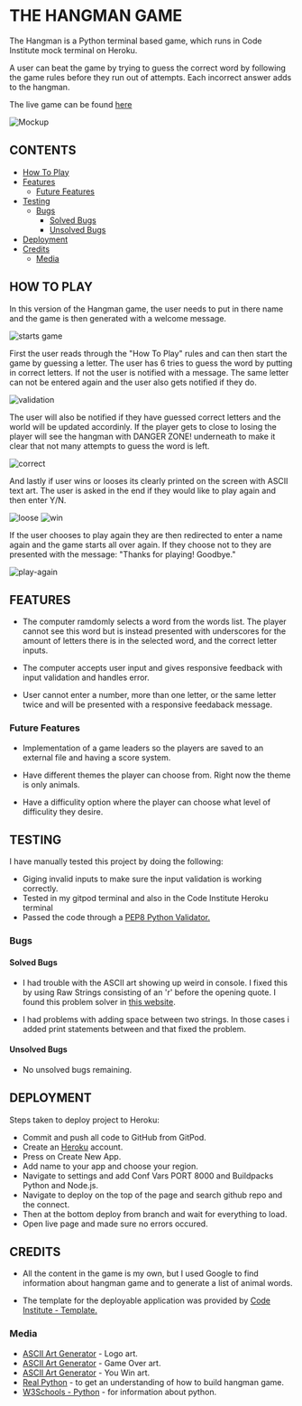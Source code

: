 # THE HANGMAN GAME
The Hangman is a Python terminal based game, which runs in Code Institute mock terminal on Heroku.

A user can beat the game by trying to guess the correct word by following the game rules before they run out of attempts. Each incorrect answer adds to the hangman.

The live game can be found [here](https://the-hangman-game-p3-63bab5abcbcf.herokuapp.com/)

![Mockup](docs/mockup.jpeg)

## CONTENTS
- [How To Play](#how-to-play)
- [Features](#features)
  - [Future Features](#future-features)
- [Testing](#testing)
  - [Bugs](#bugs)
    - [Solved Bugs](#solved-bugs)
    - [Unsolved Bugs](#unsolved-bugs)
- [Deployment](#deployment)
- [Credits](#credits)
  - [Media](#media)

## HOW TO PLAY
In this version of the Hangman game, the user needs to put in there name and the game is then generated with a welcome message. 

![starts game](docs/welcome.jpeg)

First the user reads through the "How To Play" rules and can then start the game by guessing a letter. The user has 6 tries to guess the word by putting in correct letters. If not the user is notified with a message. The same letter can not be entered again and the user also gets notified if they do.

![validation](docs/incorrect.jpeg)

The user will also be notified if they have guessed correct letters and the world will be updated accordinly. If the player gets to close to losing the player will see the hangman with DANGER ZONE! underneath to make it clear that not many attempts to guess the word is left.

![correct](docs/correct.jpeg)

And lastly if user wins or looses its clearly printed on the screen with ASCII text art. The user is asked in the end if they would like to play again and then enter Y/N.

![loose](docs/game-over.jpeg)
![win](docs/win.jpeg)

If the user chooses to play again they are then redirected to enter a name again and the game starts all over again. If they choose not to they are presented with the message: "Thanks for playing! Goodbye."

![play-again](docs/restart.jpeg)

## FEATURES
- The computer ramdomly selects a word from the words list. The player cannot see this word but is instead presented with underscores for the amount of letters there is in the selected word, and the correct letter inputs.

- The computer accepts user input and gives responsive feedback with input validation and handles error.

- User cannot enter a number, more than one letter, or the same letter twice and will be presented with a responsive feedaback message.

### Future Features
- Implementation of a game leaders so the players are saved to an external file and having a score system.

- Have different themes the player can choose from. Right now the theme is only animals.

- Have a difficulity option where the player can choose what level of difficulity they desire.

## TESTING
I have manually tested this project by doing the following:
- Giging invalid inputs to make sure the input validation is working correctly.
- Tested in my gitpod terminal and also in the Code Institute Heroku terminal
- Passed the code through a [PEP8 Python Validator.](https://pep8ci.herokuapp.com/#)

### Bugs
#### Solved Bugs
- I had trouble with the ASCII art showing up weird in console. I fixed this by using Raw Strings consisting of an 'r' before the opening quote. I found this problem solver in [this website](https://realpython.com/python-hangman/#step-5-draw-the-hanged-man).

- I had problems with adding space between two strings. In those cases i added print statements between and that fixed the problem.

#### Unsolved Bugs
- No unsolved bugs remaining.

## DEPLOYMENT
Steps taken to deploy project to Heroku:
- Commit and push all code to GitHub from GitPod.
- Create an [Heroku](https://heroku.com) account.
- Press on Create New App.
- Add name to your app and choose your region.
- Navigate to settings and add Conf Vars PORT 8000 and Buildpacks Python and Node.js.
- Navigate to deploy on the top of the page and search github repo and the connect.
- Then at the bottom deploy from branch and wait for everything to load.
- Open live page and made sure no errors occured.


## CREDITS
- All the content in the game is my own, but I used Google to find information about hangman game and to generate a list of animal words.

- The template for the deployable application was provided by [Code Institute - Template.](https://github.com/Code-Institute-Org/p3-template)

### Media
- [ASCII Art Generator](https://patorjk.com/software/taag/#p=display&v=0&f=Big&t=The%20Hangman) - Logo art.
- [ASCII Art Generator](https://patorjk.com/software/taag/#p=display&f=ANSI%20Regular&t=GAME%20OVER!) - Game Over art.
- [ASCII Art Generator](https://patorjk.com/software/taag/#p=display&f=ANSI%20Shadow&t=YOU%20WIN!) - You Win art.
- [Real Python](https://realpython.com/python-hangman/#step-5-draw-the-hanged-man) - to get an understanding of how to build hangman game.
- [W3Schools - Python](https://www.w3schools.com/python/) - for information about python.